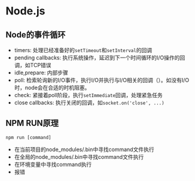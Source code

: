 # Node.js

## Node的事件循环

-   timers: 处理已经准备好的`setTimeout`和`setInterval`的回调
-   pending callbacks: 执行系统操作，延迟到下一个时间循环的I/O操作的回调，如TCP错误
-   idle,prepare: 内部步骤
-   poll: 检索轮询新的I/O事件，执行I/O并执行与I/O相关的回调（）。如没有I/O时，node会在合适的时机阻塞。
-   check: 紧接着poll阶段，执行`setImmediate`回调，处理紧急任务
-   close callbacks: 执行关闭的回调，如`socket.on('close', ...)`


## NPM RUN原理

`npm run [command]`

- 在当前项目的node_modules/.bin中寻找command文件执行
- 在全局的node_modules/.bin中寻找command文件执行
- 在环境变量中寻找command执行
- 报错

